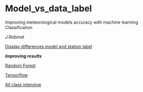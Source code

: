 # Model_vs_data_label


Improving meteorological models accuracy with machine learning Classification

*J.Robinat*


[Display differences model and station label](https://github.com/granantuin/Model_vs_data_label/blob/master/Display_data_model_label.ipynb)

***Improving results***

[Random Forest](https://github.com/granantuin/model_vs_data_label/blob/master/randomforest.ipynb)

[Tensorflow](https://github.com/granantuin/model_vs_data_label/blob/master/tensorflow_label.ipynb)

[All class intensive](https://github.com/granantuin/model_vs_data_label/blob/master/qll_class.ipynb)


